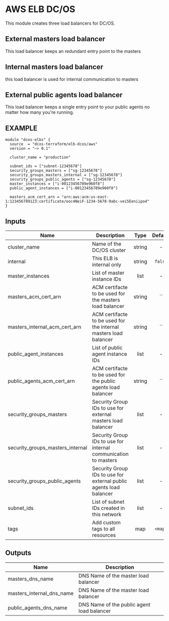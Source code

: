 AWS ELB DC/OS
============
This module creates three load balancers for DC/OS.

External masters load balancer
------------------------------
This load balancer keeps an redundant entry point to the masters

Internal masters load balancer
------------------------------
this load balancer is used for internal communication to masters

External public agents load balancer
------------------------------------
This load balancer keeps a single entry point to your public agents no matter how many you're running.

EXAMPLE
-------

```hcl
module "dcos-elbs" {
  source  = "dcos-terraform/elb-dcos/aws"
  version = "~> 0.1"

  cluster_name = "production"

  subnet_ids = ["subnet-12345678"]
  security_groups_masters = ["sg-12345678"]
  security_groups_masters_internal = ["sg-12345678"]
  security_groups_public_agents = ["sg-12345678"]
  master_instances = ["i-00123456789e960f8"]
  public_agent_instances = ["i-00123456789e960f8"]

  masters_acm_cert_arn = "arn:aws:acm:us-east-1:123456789123:certificate/ooc4NeiF-1234-5678-9abc-vei5Eeniipo4"
}
```


## Inputs

| Name | Description | Type | Default | Required |
|------|-------------|:----:|:-----:|:-----:|
| cluster_name | Name of the DC/OS cluster | string | - | yes |
| internal | This ELB is internal only | string | `false` | no |
| master_instances | List of master instance IDs | list | - | yes |
| masters_acm_cert_arn | ACM certifacte to be used for the masters load balancer | string | `` | no |
| masters_internal_acm_cert_arn | ACM certifacte to be used for the internal masters load balancer | string | `` | no |
| public_agent_instances | List of public agent instance IDs | list | - | yes |
| public_agents_acm_cert_arn | ACM certifacte to be used for the public agents load balancer | string | `` | no |
| security_groups_masters | Security Group IDs to use for external masters load balancer | list | - | yes |
| security_groups_masters_internal | Security Group IDs to use for internal communication to masters | list | - | yes |
| security_groups_public_agents | Security Group IDs to use for external public agents load balancer | list | - | yes |
| subnet_ids | List of subnet IDs created in this network | list | - | yes |
| tags | Add custom tags to all resources | map | `<map>` | no |

## Outputs

| Name | Description |
|------|-------------|
| masters_dns_name | DNS Name of the master load balancer |
| masters_internal_dns_name | DNS Name of the master load balancer |
| public_agents_dns_name | DNS Name of the public agent load balancer |


